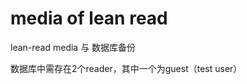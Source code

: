 media of lean read
==================

lean-read media 与 数据库备份

数据库中需存在2个reader，其中一个为guest（test user）
